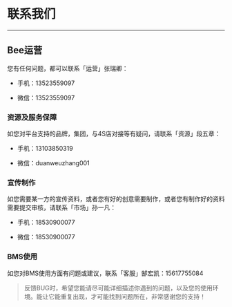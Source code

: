 # 联系我们

---

<extoc></extoc>

## Bee运营

您有任何问题，都可以联系「运营」张瑞卿：

* 手机：13523559097

* 微信：13523559097

### 资源及服务保障

如您对平台支持的品牌，集团，与4S店对接等有疑问，请联系「资源」段五章：

* 手机：13103850319

* 微信：duanweuzhang001

### 宣传制作

如您需要某一方的宣传资料，或者您有好的创意需要制作，或者您有制作好的资料需要提交审核，请联系「市场」孙一凡：

* 手机：18530900077

* 微信：18530900077


### BMS使用

如您对BMS使用方面有问题或建议，联系「客服」郜宏凯：15617755084

> 反馈BUG时，希望您能请尽可能详细描述你遇到的问题，以及您的使用环境。能让它能重复出现，才可能找到问题所在，非常感谢您的支持！



